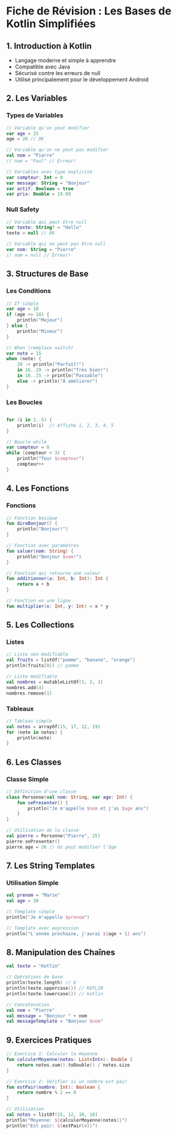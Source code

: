 # Fiche de Révision : Les Bases de Kotlin Simplifiées

## 1. Introduction à Kotlin

- Langage moderne et simple à apprendre
- Compatible avec Java
- Sécurisé contre les erreurs de null
- Utilisé principalement pour le développement Android

## 2. Les Variables

### Types de Variables

```kotlin
// Variable qu'on peut modifier
var age = 25
age = 26 // OK

// Variable qu'on ne peut pas modifier
val nom = "Pierre"
// nom = "Paul" // Erreur!

// Variables avec type explicite
var compteur: Int = 0
var message: String = "Bonjour"
var actif: Boolean = true
var prix: Double = 19.99
```

### Null Safety

```kotlin
// Variable qui peut être null
var texte: String? = "Hello"
texte = null // OK

// Variable qui ne peut pas être null
var nom: String = "Pierre"
// nom = null // Erreur!
```

## 3. Structures de Base

### Les Conditions

```kotlin
// If simple
var age = 18
if (age >= 18) {
    println("Majeur")
} else {
    println("Mineur")
}

// When (remplace switch)
var note = 15
when (note) {
    20 -> println("Parfait!")
    in 16..19 -> println("Très bien!")
    in 10..15 -> println("Passable")
    else -> println("À améliorer")
}
```

### Les Boucles

```kotlin

for (i in 1..5) {
    println(i)  // Affiche 1, 2, 3, 4, 5
}

// Boucle while
var compteur = 0
while (compteur < 3) {
    println("Tour $compteur")
    compteur++
}
```

## 4. Les Fonctions

### Fonctions

```kotlin
// Fonction basique
fun direBonjour() {
    println("Bonjour!")
}

// Fonction avec paramètres
fun saluer(nom: String) {
    println("Bonjour $nom!")
}

// Fonction qui retourne une valeur
fun additionner(a: Int, b: Int): Int {
    return a + b
}

// Fonction en une ligne
fun multiplier(x: Int, y: Int) = x * y
```

## 5. Les Collections

### Listes

```kotlin
// Liste non modifiable
val fruits = listOf("pomme", "banane", "orange")
println(fruits[0]) // pomme

// Liste modifiable
val nombres = mutableListOf(1, 2, 3)
nombres.add(4)
nombres.remove(1)
```

### Tableaux

```kotlin
// Tableau simple
val notes = arrayOf(15, 17, 12, 19)
for (note in notes) {
    println(note)
}
```

## 6. Les Classes

### Classe Simple

```kotlin
// Définition d'une classe
class Personne(val nom: String, var age: Int) {
    fun sePresenter() {
        println("Je m'appelle $nom et j'ai $age ans")
    }
}

// Utilisation de la classe
val pierre = Personne("Pierre", 25)
pierre.sePresenter()
pierre.age = 26 // On peut modifier l'âge
```

## 7. Les String Templates

### Utilisation Simple

```kotlin
val prenom = "Marie"
val age = 30

// Template simple
println("Je m'appelle $prenom")

// Template avec expression
println("L'année prochaine, j'aurai ${age + 1} ans")
```

## 8. Manipulation des Chaînes

```kotlin
val texte = "Kotlin"

// Opérations de base
println(texte.length) // 6
println(texte.uppercase()) // KOTLIN
println(texte.lowercase()) // kotlin

// Concatenation
val nom = "Pierre"
val message = "Bonjour " + nom
val messageTemplate = "Bonjour $nom"
```

## 9. Exercices Pratiques

```kotlin
// Exercice 1: Calculer la moyenne
fun calculerMoyenne(notes: List<Int>): Double {
    return notes.sum().toDouble() / notes.size
}

// Exercice 2: Vérifier si un nombre est pair
fun estPair(nombre: Int): Boolean {
    return nombre % 2 == 0
}

// Utilisation
val notes = listOf(15, 12, 18, 10)
println("Moyenne: ${calculerMoyenne(notes)}")
println("Est pair: ${estPair(4)}")
```
